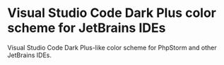 # Visual Studio Code Dark Plus color scheme for JetBrains IDEs

Visual Studio Code Dark Plus-like color scheme for PhpStorm and other JetBrains IDEs.
